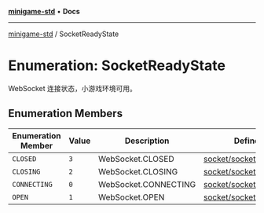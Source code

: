 [**minigame-std**](../README.md) • **Docs**

***

[minigame-std](../README.md) / SocketReadyState

# Enumeration: SocketReadyState

WebSocket 连接状态，小游戏环境可用。

## Enumeration Members

| Enumeration Member | Value | Description | Defined in |
| ------ | ------ | ------ | ------ |
| `CLOSED` | `3` | WebSocket.CLOSED | [socket/socket\_define.ts:22](https://github.com/JiangJie/minigame-std/blob/e98ab0af7ad78dc07fcec865ee164ff1e7efe9cf/src/std/socket/socket_define.ts#L22) |
| `CLOSING` | `2` | WebSocket.CLOSING | [socket/socket\_define.ts:18](https://github.com/JiangJie/minigame-std/blob/e98ab0af7ad78dc07fcec865ee164ff1e7efe9cf/src/std/socket/socket_define.ts#L18) |
| `CONNECTING` | `0` | WebSocket.CONNECTING | [socket/socket\_define.ts:10](https://github.com/JiangJie/minigame-std/blob/e98ab0af7ad78dc07fcec865ee164ff1e7efe9cf/src/std/socket/socket_define.ts#L10) |
| `OPEN` | `1` | WebSocket.OPEN | [socket/socket\_define.ts:14](https://github.com/JiangJie/minigame-std/blob/e98ab0af7ad78dc07fcec865ee164ff1e7efe9cf/src/std/socket/socket_define.ts#L14) |
